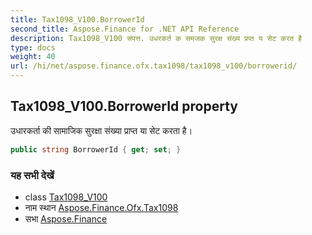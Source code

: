 ```yaml
---
title: Tax1098_V100.BorrowerId
second_title: Aspose.Finance for .NET API Reference
description: Tax1098_V100 संपत्त. उधरकर्त क समजक सुरक्ष संख्य प्रप्त य सेट करत है
type: docs
weight: 40
url: /hi/net/aspose.finance.ofx.tax1098/tax1098_v100/borrowerid/
---
```

## Tax1098_V100.BorrowerId property

उधारकर्ता की सामाजिक सुरक्षा संख्या प्राप्त या सेट करता है।

```csharp
public string BorrowerId { get; set; }
```

### यह सभी देखें

* class [Tax1098_V100](../)
* नाम स्थान [Aspose.Finance.Ofx.Tax1098](../../tax1098_v100/)
* सभा [Aspose.Finance](../../../)


